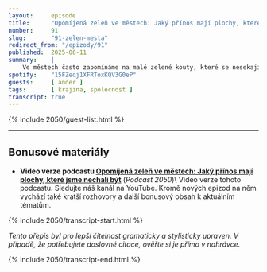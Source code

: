 ```yaml
---
layout:     episode
title:      "Opomíjená zeleň ve městech: Jaký přínos mají plochy, které jsme nechali být"
number:     91
slug:       "91-zelen-mesta"
redirect_from: "/epizody/91"
published:  2025-06-11
summary:    |
    Ve městech často zapomínáme na malé zelené kouty, které se nesekají a nechávají se zarůstat – třeba ostrůvky mezi křižovatkami, brownfieldy nebo nevyužité pozemky. Martin Ander z Nadace Partnerství přináší pohled na projekt, který tyto plochy zkoumá z několika stran: jaký mají přínos pro biodiverzitu, jak je lidé vnímají (a často to není úplně pozitivní) a jak mohou pomoci městům lépe se adaptovat na změnu klimatu. Tyto zapomenuté zelené plochy totiž pomáhají ochlazovat okolí, zadržovat vodu a chránit města před suchy a přívalovými dešti, což je v dnešní době čím dál důležitější.
spotify:    "15FZeqj1XFRToxKQV3G0eP"
guests:     [ ander ]
tags:       [ krajina, spolecnost ]
transcript: true
---
```


{% include 2050/guest-list.html %}

---

## Bonusové materiály

<div class="bonus-material" markdown="1">

* **Video verze podcastu [Opomíjená zeleň ve městech: Jaký přínos mají plochy, které jsme nechali být](https://youtu.be/44qqedgYeiM)** (_Podcast 2050_)\\
  Video verze tohoto podcastu. Sledujte náš kanál na YouTube. Kromě nových epizod na něm vychází také kratší rozhovory a další bonusový obsah k aktuálním tématům.

</div>

{% include 2050/transcript-start.html %}

_Tento přepis byl pro lepší čitelnost gramaticky a stylisticky upraven. V případě, že potřebujete doslovné citace, ověřte si je přímo v nahrávce._



{% include 2050/transcript-end.html %}
